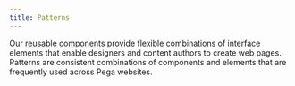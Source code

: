 ```yaml
---
title: Patterns
---
```


Our [reusable components](../pattern-lab/) provide flexible combinations of interface elements that enable designers and content authors to create web pages. Patterns are consistent combinations of components and elements that are frequently used across Pega websites.